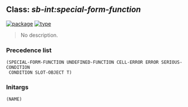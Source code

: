 ## Class: ***sb-int:special-form-function***
[![package](https://img.shields.io/badge/Package-SB--INT-5f9ea0.svg?style=social&colorA=999999)](../) [![type](https://img.shields.io/badge/Type-Class-5f9ea0.svg?style=social&colorA=999999)](../#class) 

> No description.

### Precedence list
```
(SPECIAL-FORM-FUNCTION UNDEFINED-FUNCTION CELL-ERROR ERROR SERIOUS-CONDITION
 CONDITION SLOT-OBJECT T)
```
### Initargs
```
(NAME)
```
